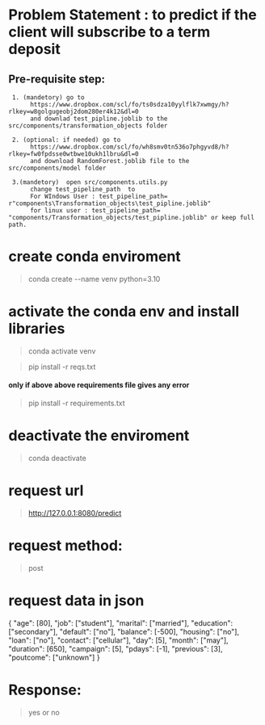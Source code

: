 # Problem Statement : to predict if the client will subscribe to a term deposit

## Pre-requisite step:
     1. (mandetory) go to 
          https://www.dropbox.com/scl/fo/ts0sdza10yylflk7xwmgy/h?rlkey=w8golgugeobj2dom280er4k12&dl=0 
          and downlad test_pipline.joblib to the src/components/transformation_objects folder 
          
     2. (optional: if needed) go to 
          https://www.dropbox.com/scl/fo/wh8smv0tn536o7phgyvd8/h?rlkey=fw0fpdsse0wtbwe10ukh1lbru&dl=0 
          and download RandomForest.joblib file to the src/components/model folder

     3.(mandetory)  open src/components.utils.py 
          change test_pipeline_path  to 
          For WIndows User : test_pipeline_path= r"components\Transformation_objects\test_pipline.joblib"
          for linux user : test_pipeline_path= "components/Transformation_objects/test_pipline.joblib" or keep full path.

# create conda enviroment
> conda create --name venv python=3.10

# activate the conda env and install libraries 
> conda activate venv

> pip install -r reqs.txt
#### only if above above requirements file gives any error
> pip install -r requirements.txt

# deactivate the enviroment
> conda deactivate 



# request url 
> http://127.0.0.1:8080/predict

# request method: 
> post 


# request data in json 

{    "age": [80],
     "job": ["student"],
     "marital": ["married"],
     "education": ["secondary"],
     "default": ["no"],
     "balance": [-500],
     "housing": ["no"],
     "loan": ["no"],
     "contact": ["cellular"],
     "day": [5],
     "month": ["may"],
     "duration": [650],
     "campaign": [5],
     "pdays": [-1],
     "previous": [3],
     "poutcome": ["unknown"]
 }

# Response:

> yes or no
